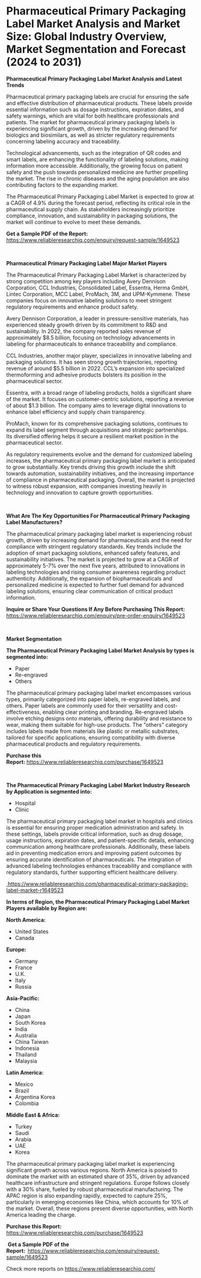 <p><h1>Pharmaceutical Primary Packaging Label Market Analysis and Market Size: Global Industry Overview, Market Segmentation and Forecast (2024 to 2031)</h1></p><p><strong>Pharmaceutical Primary Packaging Label Market Analysis and Latest Trends</strong></p>
<p><p>Pharmaceutical primary packaging labels are crucial for ensuring the safe and effective distribution of pharmaceutical products. These labels provide essential information such as dosage instructions, expiration dates, and safety warnings, which are vital for both healthcare professionals and patients. The market for pharmaceutical primary packaging labels is experiencing significant growth, driven by the increasing demand for biologics and biosimilars, as well as stricter regulatory requirements concerning labeling accuracy and traceability.</p><p>Technological advancements, such as the integration of QR codes and smart labels, are enhancing the functionality of labeling solutions, making information more accessible. Additionally, the growing focus on patient safety and the push towards personalized medicine are further propelling the market. The rise in chronic diseases and the aging population are also contributing factors to the expanding market.</p><p>The Pharmaceutical Primary Packaging Label Market is expected to grow at a CAGR of 4.9% during the forecast period, reflecting its critical role in the pharmaceutical supply chain. As stakeholders increasingly prioritize compliance, innovation, and sustainability in packaging solutions, the market will continue to evolve to meet these demands.</p></p>
<p><strong>Get a Sample PDF of the Report:&nbsp;</strong> <a href="https://www.reliableresearchiq.com/enquiry/request-sample/1649523?utm_campaign=1720&utm_medium=2&utm_source=Github&utm_content=ia&utm_term=29122024&utm_id=pharmaceutical-primary-packaging-label">https://www.reliableresearchiq.com/enquiry/request-sample/1649523</a></p>
<p>&nbsp;</p>
<p><strong>Pharmaceutical Primary Packaging Label Major Market Players</strong></p>
<p><p>The Pharmaceutical Primary Packaging Label Market is characterized by strong competition among key players including Avery Dennison Corporation, CCL Industries, Consolidated Label, Essentra, Herma GmbH, Lintec Corporation, MCC Label, ProMach, 3M, and UPM-Kymmene. These companies focus on innovative labeling solutions to meet stringent regulatory requirements and enhance product safety.</p><p>Avery Dennison Corporation, a leader in pressure-sensitive materials, has experienced steady growth driven by its commitment to R&D and sustainability. In 2022, the company reported sales revenue of approximately $8.5 billion, focusing on technology advancements in labeling for pharmaceuticals to enhance traceability and compliance.</p><p>CCL Industries, another major player, specializes in innovative labeling and packaging solutions. It has seen strong growth trajectories, reporting revenue of around $5.5 billion in 2022. CCL’s expansion into specialized thermoforming and adhesive products bolsters its position in the pharmaceutical sector.</p><p>Essentra, with a broad range of labeling products, holds a significant share of the market. It focuses on customer-centric solutions, reporting a revenue of about $1.3 billion. The company aims to leverage digital innovations to enhance label efficiency and supply chain transparency.</p><p>ProMach, known for its comprehensive packaging solutions, continues to expand its label segment through acquisitions and strategic partnerships. Its diversified offering helps it secure a resilient market position in the pharmaceutical sector.</p><p>As regulatory requirements evolve and the demand for customized labeling increases, the pharmaceutical primary packaging label market is anticipated to grow substantially. Key trends driving this growth include the shift towards automation, sustainability initiatives, and the increasing importance of compliance in pharmaceutical packaging. Overall, the market is projected to witness robust expansion, with companies investing heavily in technology and innovation to capture growth opportunities.</p></p>
<p>&nbsp;</p>
<p><strong>What Are The Key Opportunities For Pharmaceutical Primary Packaging Label Manufacturers?</strong></p>
<p><p>The pharmaceutical primary packaging label market is experiencing robust growth, driven by increasing demand for pharmaceuticals and the need for compliance with stringent regulatory standards. Key trends include the adoption of smart packaging solutions, enhanced safety features, and sustainability initiatives. The market is projected to grow at a CAGR of approximately 5-7% over the next five years, attributed to innovations in labeling technologies and rising consumer awareness regarding product authenticity. Additionally, the expansion of biopharmaceuticals and personalized medicine is expected to further fuel demand for advanced labeling solutions, ensuring clear communication of critical product information.</p></p>
<p><strong>Inquire or Share Your Questions If Any Before Purchasing This Report:</strong> <a href="https://www.reliableresearchiq.com/enquiry/pre-order-enquiry/1649523?utm_campaign=1720&utm_medium=2&utm_source=Github&utm_content=ia&utm_term=29122024&utm_id=pharmaceutical-primary-packaging-label">https://www.reliableresearchiq.com/enquiry/pre-order-enquiry/1649523</a></p>
<p>&nbsp;</p>
<p><strong>Market Segmentation</strong></p>
<p><strong>The Pharmaceutical Primary Packaging Label Market Analysis by types is segmented into:</strong></p>
<p><ul><li>Paper</li><li>Re-engraved</li><li>Others</li></ul></p>
<p><p>The pharmaceutical primary packaging label market encompasses various types, primarily categorized into paper labels, re-engraved labels, and others. Paper labels are commonly used for their versatility and cost-effectiveness, enabling clear printing and branding. Re-engraved labels involve etching designs onto materials, offering durability and resistance to wear, making them suitable for high-use products. The "others" category includes labels made from materials like plastic or metallic substrates, tailored for specific applications, ensuring compatibility with diverse pharmaceutical products and regulatory requirements.</p></p>
<p><strong>Purchase this Report:&nbsp;</strong><a href="https://www.reliableresearchiq.com/purchase/1649523?utm_campaign=1720&utm_medium=2&utm_source=Github&utm_content=ia&utm_term=29122024&utm_id=pharmaceutical-primary-packaging-label">https://www.reliableresearchiq.com/purchase/1649523</a></p>
<p>&nbsp;</p>
<p><strong>The Pharmaceutical Primary Packaging Label Market Industry Research by Application is segmented into:</strong></p>
<p><ul><li>Hospital</li><li>Clinic</li></ul></p>
<p><p>The pharmaceutical primary packaging label market in hospitals and clinics is essential for ensuring proper medication administration and safety. In these settings, labels provide critical information, such as drug dosage, usage instructions, expiration dates, and patient-specific details, enhancing communication among healthcare professionals. Additionally, these labels aid in preventing medication errors and improving patient outcomes by ensuring accurate identification of pharmaceuticals. The integration of advanced labeling technologies enhances traceability and compliance with regulatory standards, further supporting efficient healthcare delivery.</p></p>
<p><a href="https://www.reliableresearchiq.com/pharmaceutical-primary-packaging-label-market-r1649523?utm_campaign=1720&utm_medium=2&utm_source=Github&utm_content=ia&utm_term=29122024&utm_id=pharmaceutical-primary-packaging-label">&nbsp;https://www.reliableresearchiq.com/pharmaceutical-primary-packaging-label-market-r1649523</a></p>
<p><strong>In terms of Region, the Pharmaceutical Primary Packaging Label Market Players available by Region are:</strong></p>
<p>
    <p> <strong> North America: </strong>
        <ul>
            <li>United States</li>
            <li>Canada</li>
        </ul>
        </p> 
    <p> <strong> Europe: </strong>
        <ul>
            <li>Germany</li>
            <li>France</li>
            <li>U.K.</li>
            <li>Italy</li>
            <li>Russia</li>
        </ul>
        </p> 
    <p> <strong> Asia-Pacific: </strong>
        <ul>
            <li>China</li>
            <li>Japan</li>
            <li>South Korea</li>
            <li>India</li>
            <li>Australia</li>
            <li>China Taiwan</li>
            <li>Indonesia</li>
            <li>Thailand</li>
            <li>Malaysia</li>
        </ul>
        </p> 
    <p> <strong> Latin America: </strong>
        <ul>
            <li>Mexico</li>
            <li>Brazil</li>
            <li>Argentina Korea</li>
            <li>Colombia</li>
        </ul>
        </p> 
    <p> <strong> Middle East & Africa: </strong>
        <ul>
            <li>Turkey</li>
            <li>Saudi</li>
            <li>Arabia</li>
            <li>UAE</li>
            <li>Korea</li>
        </ul>
    </p>
    </p>
<p><p>The pharmaceutical primary packaging label market is experiencing significant growth across various regions. North America is poised to dominate the market with an estimated share of 35%, driven by advanced healthcare infrastructure and stringent regulations. Europe follows closely with a 30% share, fueled by robust pharmaceutical manufacturing. The APAC region is also expanding rapidly, expected to capture 25%, particularly in emerging economies like China, which accounts for 10% of the market. Overall, these regions present diverse opportunities, with North America leading the charge.</p></p>
<p><strong>Purchase this Report: </strong><a href="https://www.reliableresearchiq.com/purchase/1649523?utm_campaign=1720&utm_medium=2&utm_source=Github&utm_content=ia&utm_term=29122024&utm_id=pharmaceutical-primary-packaging-label">https://www.reliableresearchiq.com/purchase/1649523</a></p>
<p>&nbsp;<strong>Get a Sample PDF of the Report:&nbsp;&nbsp;</strong><a href="https://www.reliableresearchiq.com/enquiry/request-sample/1649523?utm_campaign=1720&utm_medium=2&utm_source=Github&utm_content=ia&utm_term=29122024&utm_id=pharmaceutical-primary-packaging-label">https://www.reliableresearchiq.com/enquiry/request-sample/1649523</a></p>
<p><strong></strong></p>
<p>Check more reports on <a href="https://www.reliableresearchiq.com/?utm_campaign=1720&utm_medium=2&utm_source=Github&utm_content=ia&utm_term=29122024&utm_id=pharmaceutical-primary-packaging-label">https://www.reliableresearchiq.com/</a></p>
